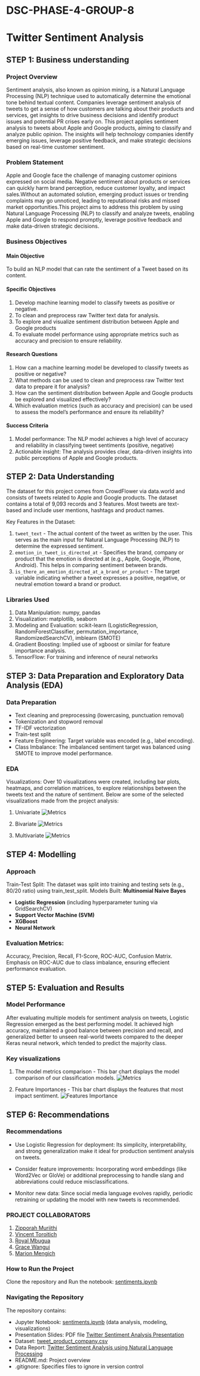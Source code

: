 # DSC-PHASE-4-GROUP-8
# Twitter Sentiment Analysis
## STEP 1: Business understanding
### Project Overview
Sentiment analysis, also known as opinion mining, is a Natural Language Processing (NLP) technique used to automatically determine the emotional tone behind textual content. Companies leverage sentiment analysis of tweets to get a sense of how customers are talking about their products and services, get insights to drive business decisions and identify product issues and potential PR crises early on. This project applies sentiment analysis to tweets about Apple and Google products, aiming to classify and analyze public opinion. The insights will help technology companies identify emerging issues, leverage positive feedback, and make strategic decisions based on real-time customer sentiment.

### Problem Statement
Apple and Google face the challenge of managing customer opinions expressed on social media. Negative sentiment about products or services can quickly harm brand perception, reduce customer loyalty, and impact sales.Without an automated solution, emerging product issues or trending complaints may go unnoticed, leading to reputational risks and missed market opportunities.This project aims to address this problem by using Natural Language Processing (NLP) to classify and analyze tweets, enabling Apple and Google to respond promptly, leverage positive feedback and make data-driven strategic decisions.

### Business Objectives
#### Main Objective
To build an NLP model that can rate the sentiment of a Tweet based on its content.

#### Specific Objectives
1. Develop machine learning model to classify tweets as positive or negative.
2. To clean and preprocess raw Twitter text data for analysis.
3. To explore and visualize sentiment distribution between Apple and Google products
4. To evaluate model performance using appropriate metrics such as accuracy and precision to ensure reliability.
#### Research Questions
1. How can a machine learning model be developed to classify tweets as positive or negative?
2. What methods can be used to clean and preprocess raw Twitter text data to prepare it for analysis?
3. How can the sentiment distribution between Apple and Google products be explored and visualized effectively?
4. Which evaluation metrics (such as accuracy and precision) can be used to assess the model’s performance and ensure its reliability?
#### Success Criteria
1. Model performance: The NLP model achieves a high level of accuracy and reliability in classifying tweet sentiments (positive, negative)
2. Actionable insight: The analysis provides clear, data-driven insights into public perceptions of Apple and Google products.

## STEP 2: Data Understanding

The dataset for this project comes from CrowdFlower via data.world and consists of tweets related to Apple and Google products. The dataset contains a total of 9,093 records and 3 features. Most tweets are text-based and include user mentions, hashtags and product names.

Key Features in the Dataset:
1. `tweet_text` - The actual content of the tweet as written by the user. This serves as the main input for Natural Language Processing (NLP) to determine the expressed sentiment.
2. `emotion_in_tweet_is_directed_at` - Specifies the brand, company or product that the emotion is directed at (e.g., Apple, Google, iPhone, Android). This helps in comparing sentiment between brands.
3. `is_there_an_emotion_directed_at_a_brand_or_product` - The target variable indicating whether a tweet expresses a positive, negative, or neutral emotion toward a brand or product.


### Libraries Used
1. Data Manipulation: numpy, pandas
2. Visualization: matplotlib, seaborn
3. Modeling and Evaluation: scikit-learn (LogisticRegression, RandomForestClassifier, permutation_importance, RandomizedSearchCV), imblearn (SMOTE)
5. Gradient Boosting: Implied use of xgboost or similar for feature importance analysis.
6. TensorFlow:  For training and inference of neural networks

## STEP 3: Data Preparation and Exploratory Data Analysis (EDA)
### Data Preparation
- Text cleaning and preprocessing (lowercasing, punctuation removal)
- Tokenization and stopword removal
- TF-IDF vectorization
- Train-test split
- Feature Engineering: Target variable was encoded (e.g., label encoding).
- Class Imbalance: The imbalanced sentiment target was balanced using SMOTE to improve model performance.

### EDA 
Visualizations: Over 10 visualizations were created, including bar plots, heatmaps, and correlation matrices, to explore relationships between the tweets text and the nature of sentiment.
Below are some of the selected visualizations made from the project analysis:

1. Univariate
![Metrics](Images/univariate.png)

2. Bivariate
![Metrics](Images/Bivariate.png)

3. Multivariate
![Metrics](Images/multivariate.png)

## STEP 4: Modelling
### Approach
Train-Test Split: The dataset was split into training and testing sets (e.g., 80/20 ratio) using train_test_split.
Models Built:
 **Multinomial Naive Bayes**
- **Logistic Regression** (including hyperparameter tuning via GridSearchCV)
- **Support Vector Machine (SVM)**
- **XGBoost**
- **Neural Network**

### Evaluation Metrics:
Accuracy, Precision, Recall, F1-Score, ROC-AUC, Confusion Matrix.
Emphasis on ROC-AUC due to class imbalance, ensuring effecient performance evaluation.
 
## STEP 5: Evaluation and Results
### Model Performance
After evaluating multiple models for sentiment analysis on tweets, Logistic Regression emerged as the best performing model. It achieved high accuracy, maintained a good balance between precision and recall, and generalized better to unseen real-world tweets compared to the deeper Keras neural network, which tended to predict the majority class.

### Key visualizations
1. The model metrics comparison - 
This bar chart displays the model comparison of our classification models.
![Metrics](Images/model_performance.png)

2. Feature Importances - 
This bar chart displays the features that most impact sentiment.
![Features Importance](Images/feature_importance.png)

## STEP 6: Recommendations 
### Recommendations
- Use Logistic Regression for deployment: Its simplicity, interpretability, and strong generalization make it ideal for production sentiment analysis on tweets.

- Consider feature improvements: Incorporating word embeddings (like Word2Vec or GloVe) or additional preprocessing to handle slang and abbreviations could reduce misclassifications.

- Monitor new data: Since social media language evolves rapidly, periodic retraining or updating the model with new tweets is recommended.




### PROJECT COLLABORATORS
1. [Zipporah Muriithi](https://github.com/zippy345)
2. [Vincent Toroitich](https://github.com/Limo-Vincent)
3. [Royal Mbugua](https://github.com/Kihiuroyal)
4. [Grace Wangui](https://github.com/wangui333)
5. [Marion Mengich](https://github.com/Marionmengich)

### How to Run the Project
Clone the repository and Run the notebook: [sentiments.ipynb](https://github.com/zippy345/Tweets_Group_8_project/blob/master/sentiments.ipynb) 


### Navigating the Repository
The repository contains:

* Jupyter Notebook: [sentiments.ipynb](https://github.com/zippy345/Tweets_Group_8_project/blob/master/sentiments.ipynb) (data analysis, modeling, visualizations)
* Presentation Slides: PDF file [Twitter Sentiment Analysis Presentation](https://github.com/zippy345/Tweets_Group_8_project/blob/master/tweet_sentiment.pdf)
* Dataset: [tweet_product_company.csv](https://github.com/zippy345/Tweets_Group_8_project/blob/master/judge-1377884607_tweet_product_company.csv)
* Data Report: [Twitter Sentiment Analysis using Natural Language Processing](https://github.com/zippy345/Tweets_Group_8_project/blob/master/Twitter%20Sentiment%20Analysis%20using%20Natural%) 
* README.md: Project overview 
* .gitignore: Specifies files to ignore in version control

